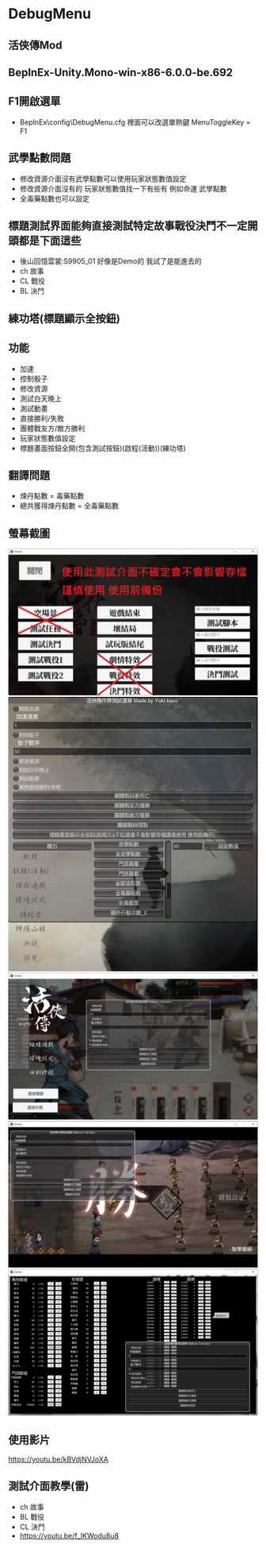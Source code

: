 # DebugMenu

## 活俠傳Mod

## BepInEx-Unity.Mono-win-x86-6.0.0-be.692

## F1開啟選單
- BepInEx\config\DebugMenu.cfg 裡面可以改選單熱鍵 MenuToggleKey = F1

## 武學點數問題
- 修改資源介面沒有武學點數可以使用玩家狀態數值設定
- 修改資源介面沒有的 玩家狀態數值找一下有些有 例如命運 武學點數
- 全毒藥點數也可以設定

## 標題測試界面能夠直接測試特定故事戰役決鬥不一定開頭都是下面這些
- 後山回憶雲裳:S9905_01 好像是Demo的 我試了是能進去的
- ch 故事
- CL 戰役
- BL 決鬥

## 練功塔(標題顯示全按鈕)
  
## 功能
- 加速
- 控制骰子
- 修改資源
- 測試白天晚上
- 測試動畫
- 直接勝利/失敗
- 團體戰友方/敵方勝利
- 玩家狀態數值設定
- 標題畫面按鈕全開(包含測試按鈕)(啟程(活動))(練功塔)

## 翻譯問題
- 煉丹點數 = 毒藥點數
- 總共獲得煉丹點數 = 全毒藥點數

## 螢幕截圖
![](/img/testPanel.png)
![](/img/Menu.png)
![](/img/winLose.png)
![](/img/GroupWinLose.png)
![](/img/resource.png)

## 使用影片
https://youtu.be/kBVdjNVJoXA

## 測試介面教學(雷)
- ch 故事
- BL 戰役
- CL 決鬥
- https://youtu.be/f_IKWodu8u8
